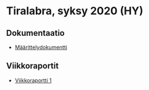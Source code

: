 # Tiralabra, syksy 2020 (HY)

## Dokumentaatio

- [Määrittelydokumentti](https://github.com/teemuoksanen/tiralabra/blob/main/dokumentaatio/Maarittely.md)

## Viikkoraportit

- [Viikkoraportti 1](https://github.com/teemuoksanen/tiralabra/blob/main/dokumentaatio/Viikkoraportti1.md)